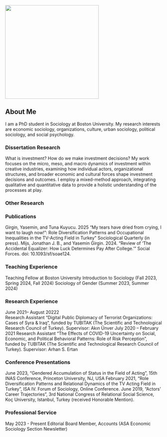 
<img src="https://user-images.githubusercontent.com/101941078/192922194-5a75ba70-42a1-4767-9948-b1908ff122dd.jpg" width="300">

## About Me

I am a PhD student in Sociology at Boston University. My research interests are economic sociology, organizations, culture, urban sociology, political sociology, and social psychology. 

### Dissertation Research
What is investment? How do we make investment decisions? My work focuses on the micro, meso, and macro dynamics of investment within creative industries, examining how individual actors, organizational structures, and broader economic and cultural forces shape investment decisions and outcomes. I employ a mixed-method approach, integrating qualitative and quantitative data to provide a holistic understanding of the processes at play. 


### Other Research


### Publications
Girgin, Yasemin, and Tuna Kuyucu. 2025 “My tears have dried from crying, I want to laugh now!”: Role Diversification Patterns and Occupational Inequalities in the TV-Acting Field in Turkey" Sociological Quarterly (in press). 
Mijs, Jonathan J. B., and Yasemin Girgin. 2024. “Review of ‘The Accidental Equalizer: How Luck Determines Pay After College.’” Social Forces. doi: 10.1093/sf/soae124.

### Teaching Experience
Teaching Fellow at Boston University 
Introduction to Sociology (Fall 2023, Spring 2024, Fall 2024)
Sociology of Gender (Summer 2023, Summer 2024)

  
### Research Experience	
June 2021– August 20222 	
Research Assistant 
“Digital Public Diplomacy of Terrorist Organizations: Cases of Syra & Iraq”, funded by TUBITAK (The Scientific and Technological Research Council of Turkey).
Supervisor: Akın Ünver
July 2020 – February 2021
Research Assistant
“The Effects of COVID-19 Uncertainty on Social, Economic, and Political Behavioral Patterns: Role of Risk Perception”, funded by TUBITAK (The Scientific and Technological Research Council of Turkey).
Supervisor: Arhan S. Ertan

### Conference Presentations
June 2023, “Gendered Accumulation of Status in the Field of Acting”, 15th INAS Conference, Princeton University, NJ, USA
February 2021, “Role Diversification Patterns and Relational Dynamics of the TV Acting Field in Turkey”, ISA IV. Forum of Sociology, Online Conference.
June 2019, “Actors’ Career Trajectories”, 3rd National Congress of Relational Social Science, Koç University, Istanbul, Turkey (received Honorable Mention).

### Professional Service	
May 2023 - Present 
Editorial Board Member, Accounts (ASA Economic Sociology Section Newsletter) 

